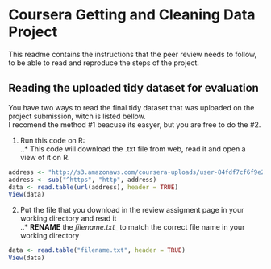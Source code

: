 # Coursera Getting and Cleaning Data Project
This readme contains the instructions that the peer review needs to follow, to be able to read and reproduce the steps of the project.

## Reading the uploaded tidy dataset for evaluation
You have two ways to read the final tidy dataset that was uploaded on the project submission, witch is listed bellow.  
I recomend the method #1 beacuse its easyer, but you are free to do the #2.

1. Run this code on R:  
..* This code will download the .txt file from web, read it and open a view of it on R.

```R
address <- "http://s3.amazonaws.com/coursera-uploads/user-84fdf7cf6f9e2bb6bf6fdf14/973499/asst-3/3dbaf7a0cf6411e4acbab19e5f79ee5b.txt"
address <- sub("^https", "http", address)
data <- read.table(url(address), header = TRUE)
View(data)
```

2. Put the file that you download in the review assigment page in your working directory and read it  
..* __RENAME__ the _filename.txt__ to match the correct file name in your working directory

```R
data <- read.table("filename.txt", header = TRUE)
View(data)
```
